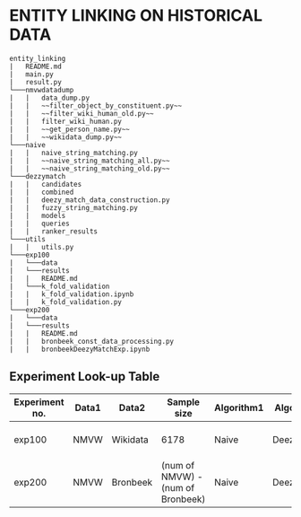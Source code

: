 # ENTITY LINKING ON HISTORICAL DATA

```
entity_linking
|   README.md
|   main.py
|   result.py
└───nmvwdatadump
|   |   data_dump.py
|   |   ~~filter_object_by_constituent.py~~
|   |   ~~filter_wiki_human_old.py~~
|   |   filter_wiki_human.py
|   |   ~~get_person_name.py~~
|   |   ~~wikidata_dump.py~~
└───naive
|   |   naive_string_matching.py
|   |   ~~naive_string_matching_all.py~~
|   |   ~~naive_string_matching_old.py~~
└───dezzymatch
|   |   candidates
|   |   combined
|   |   deezy_match_data_construction.py
|   |   fuzzy_string_matching.py
|   |   models
|   |   queries
|   |   ranker_results
└───utils
|   |   utils.py
└───exp100
|   └───data
|   └───results
|   |   README.md
|   └───k_fold_validation
|   |   k_fold_validation.ipynb
|   |   k_fold_validation.py
└───exp200
|   └───data
|   └───results
|   |   README.md
|   |   bronbeek_const_data_processing.py
|   |   bronbeekDeezyMatchExp.ipynb
```

## Experiment Look-up Table

| Experiment no. | Data1 | Data2 | Sample size | Algorithm1 | Algorithm2 | Evaluation | File | 
| ----------- | ----------- | ----------- | ----------- | ----------- | ----------- | -----------| ----------- |
| exp100 | NMVW | Wikidata |  6178 | Naive | DeezyMatch | Based on Ground Truth | ![File](exp100) | 
| exp200 | NMVW | Bronbeek | (num of NMVW) - (num of Bronbeek) | Naive | DeezyMatch |  Based human evaluation | ![File](exp200) | 
